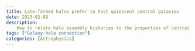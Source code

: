 ```yaml
---
title: Late-formed halos prefer to host quiescent central galaxies
date: 2023-02-09
description:
    How to relate halo assembly histories to the properties of central galaxies in observation?
tags: ["Galaxy-halo connection"]
categories: [Astrophysics]
---
```

